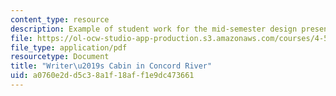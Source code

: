 ```yaml
---
content_type: resource
description: Example of student work for the mid-semester design presentation.
file: https://ol-ocw-studio-app-production.s3.amazonaws.com/courses/4-500-introduction-to-design-computing-fall-2008/a0760e2dd5c38a1f18aff1e9dc473661_assn4b_7.pdf
file_type: application/pdf
resourcetype: Document
title: "Writer\u2019s Cabin in Concord River"
uid: a0760e2d-d5c3-8a1f-18af-f1e9dc473661
---
```

